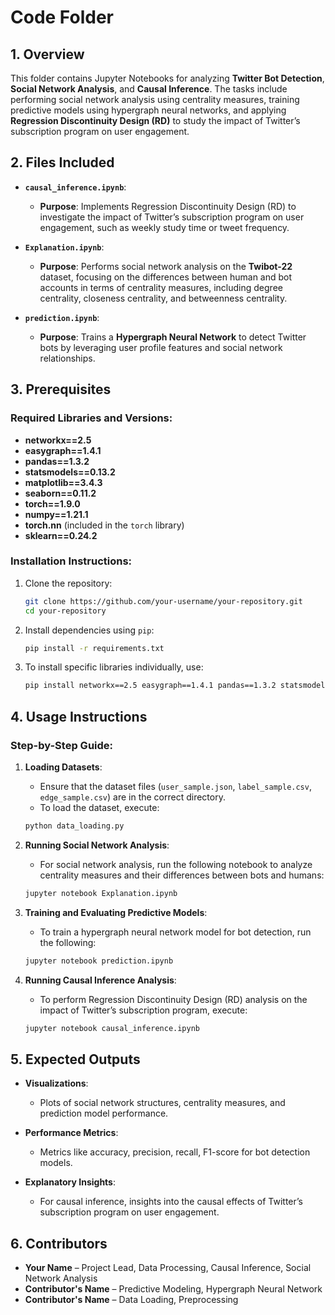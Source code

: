 # Code Folder

## 1. Overview
This folder contains Jupyter Notebooks for analyzing **Twitter Bot Detection**, **Social Network Analysis**, and **Causal Inference**. The tasks include performing social network analysis using centrality measures, training predictive models using hypergraph neural networks, and applying **Regression Discontinuity Design (RD)** to study the impact of Twitter’s subscription program on user engagement.

## 2. Files Included

- **`causal_inference.ipynb`**: 
  - **Purpose**: Implements Regression Discontinuity Design (RD) to investigate the impact of Twitter’s subscription program on user engagement, such as weekly study time or tweet frequency.
  
- **`Explanation.ipynb`**: 
  - **Purpose**: Performs social network analysis on the **Twibot-22** dataset, focusing on the differences between human and bot accounts in terms of centrality measures, including degree centrality, closeness centrality, and betweenness centrality.

- **`prediction.ipynb`**: 
  - **Purpose**: Trains a **Hypergraph Neural Network** to detect Twitter bots by leveraging user profile features and social network relationships.

## 3. Prerequisites

### Required Libraries and Versions:

- **networkx==2.5**
- **easygraph==1.4.1**
- **pandas==1.3.2**
- **statsmodels==0.13.2**
- **matplotlib==3.4.3**
- **seaborn==0.11.2**
- **torch==1.9.0**
- **numpy==1.21.1**
- **torch.nn** (included in the `torch` library)
- **sklearn==0.24.2**

### Installation Instructions:

1. Clone the repository:

    ```bash
    git clone https://github.com/your-username/your-repository.git
    cd your-repository
    ```

2. Install dependencies using `pip`:

    ```bash
    pip install -r requirements.txt
    ```

3. To install specific libraries individually, use:

    ```bash
    pip install networkx==2.5 easygraph==1.4.1 pandas==1.3.2 statsmodels==0.13.2 matplotlib==3.4.3 seaborn==0.11.2 torch==1.9.0 numpy==1.21.1 sklearn==0.24.2
    ```

## 4. Usage Instructions

### Step-by-Step Guide:

1. **Loading Datasets**:
   - Ensure that the dataset files (`user_sample.json`, `label_sample.csv`, `edge_sample.csv`) are in the correct directory.
   - To load the dataset, execute:

    ```bash
    python data_loading.py
    ```

2. **Running Social Network Analysis**:
   - For social network analysis, run the following notebook to analyze centrality measures and their differences between bots and humans:

    ```bash
    jupyter notebook Explanation.ipynb
    ```

3. **Training and Evaluating Predictive Models**:
   - To train a hypergraph neural network model for bot detection, run the following:

    ```bash
    jupyter notebook prediction.ipynb
    ```

4. **Running Causal Inference Analysis**:
   - To perform Regression Discontinuity Design (RD) analysis on the impact of Twitter’s subscription program, execute:

    ```bash
    jupyter notebook causal_inference.ipynb
    ```

## 5. Expected Outputs

- **Visualizations**: 
  - Plots of social network structures, centrality measures, and prediction model performance.
  
- **Performance Metrics**: 
  - Metrics like accuracy, precision, recall, F1-score for bot detection models.

- **Explanatory Insights**:
  - For causal inference, insights into the causal effects of Twitter’s subscription program on user engagement.

## 6. Contributors

- **Your Name** – Project Lead, Data Processing, Causal Inference, Social Network Analysis
- **Contributor's Name** – Predictive Modeling, Hypergraph Neural Network
- **Contributor's Name** – Data Loading, Preprocessing
